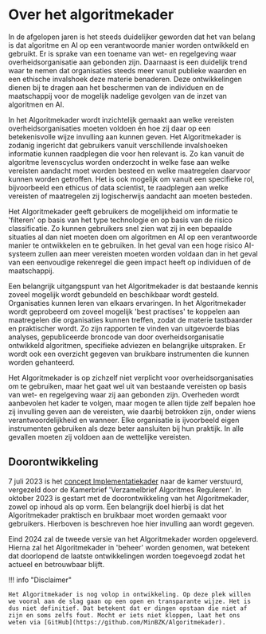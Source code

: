 # Over het algoritmekader
In de afgelopen jaren is het steeds duidelijker geworden dat het van belang is dat algoritme en AI op een verantwoorde manier worden ontwikkeld en gebruikt. Er is sprake van een toename van wet- en regelgeving waar overheidsorganisatie aan gebonden zijn. Daarnaast is een duidelijk trend waar te nemen dat organisaties steeds meer vanuit publieke waarden en een ethische invalshoek deze materie benaderen. Deze ontwikkelingen dienen bij te dragen  aan het beschermen van de individuen en de maatschappij voor de mogelijk nadelige gevolgen van de inzet van algoritmen en AI. 

In het Algoritmekader wordt inzichtelijk gemaakt aan welke vereisten overheidsorganisaties moeten voldoen én hoe zij daar op een betekenisvolle wijze invulling aan kunnen geven. Het Algoritmekader is zodanig ingericht dat gebruikers vanuit verschillende invalshoeken informatie kunnen raadplegen die voor hen relevant is. Zo kan vanuit de algoritme levenscyclus worden onderzocht in welke fase aan welke vereisten aandacht moet worden besteed en welke maatregelen daarvoor kunnen worden getroffen. Het is ook mogelijk om vanuit een specifieke rol, bijvoorbeeld een ethicus of data scientist, te raadplegen aan welke vereisten of maatregelen zij logischerwijs aandacht aan moeten besteden. 

Het Algoritmekader geeft gebruikers de mogelijkheid om informatie te 'filteren' op basis van het type technologie en op basis van de risico classificatie. Zo kunnen gebruikers snel zien wat zij in een bepaalde situaties al dan niet moeten doen om algoritmen en AI op een verantwoorde manier te ontwikkelen en te gebruiken. In het geval van een hoge risico AI-systeem zullen aan meer vereisten moeten worden voldaan dan in het geval van een eenvoudige rekenregel die geen impact heeft op individuen of de maatschappij.  

Een belangrijk uitgangspunt van het Algoritmekader is dat bestaande kennis zoveel mogelijk wordt gebundeld en beschikbaar wordt gesteld. Organisaties kunnen leren van elkaars ervaringen. In het Algoritmekader wordt geprobeerd om zoveel mogelijk 'best practises' te koppelen aan maatregelen die organisaties kunnen treffen, zodat de materie tastbaarder en praktischer wordt. Zo zijn rapporten te vinden van uitgevoerde bias analyses, gepubliceerde broncode van door overheidsorganisatie ontwikkeld algoritmen, specifieke adviezen en belangrijke uitspraken. Er wordt ook een overzicht gegeven van bruikbare instrumenten die kunnen worden gehanteerd.  

Het Algoritmekader is op zichzelf niet verplicht voor overheidsorganisaties om te gebruiken, maar het gaat wel uit van bestaande vereisten op basis van wet- en regelgeving waar zij aan gebonden zijn. Overheden wordt aanbevolen het kader te volgen, maar mogen te allen tijde zelf bepalen hoe zij invulling geven aan de vereisten, wie daarbij betrokken zijn, onder wiens verantwoordelijkheid en wanneer. Elke organisatie is ijvoorbeeld eigen instrumenten gebruiken als deze beter aansluiten bij hun praktijk. In alle gevallen moeten zij voldoen aan de wettelijke vereisten.

## Doorontwikkeling
7 juli 2023 is het [concept Implementatiekader](https://www.rijksoverheid.nl/documenten/rapporten/2023/06/30/implementatiekader-verantwoorde-inzet-van-algoritmen) naar de kamer verstuurd, vergezeld door de Kamerbrief 'Verzamelbrief Algoritmes Reguleren'. In oktober 2023 is gestart met de doorontwikkeling van het Algoritmekader, zowel op inhoud als op vorm. Een belangrijk doel hierbij is dat het Algoritmekader praktisch en bruikbaar moet worden gemaakt voor gebruikers. Hierboven is beschreven hoe hier invulling aan wordt gegeven. 

Eind 2024 zal de tweede versie van het Algoritmekader worden opgeleverd. Hierna zal het Algoritmekader in 'beheer' worden genomen, wat betekent dat doorlopend de laatste ontwikkelingen worden toegevoegd zodat het actueel en betrouwbaar blijft. 











!!! info "Disclaimer"

    Het Algoritmekader is nog volop in ontwikkeling. Op deze plek willen we vooral aan de slag gaan op een open en transparante wijze. Het is dus niet definitief. Dat betekent dat er dingen opstaan die niet af zijn en soms zelfs fout. Mocht er iets niet kloppen, laat het ons weten via [GitHub](https://github.com/MinBZK/Algoritmekader).

